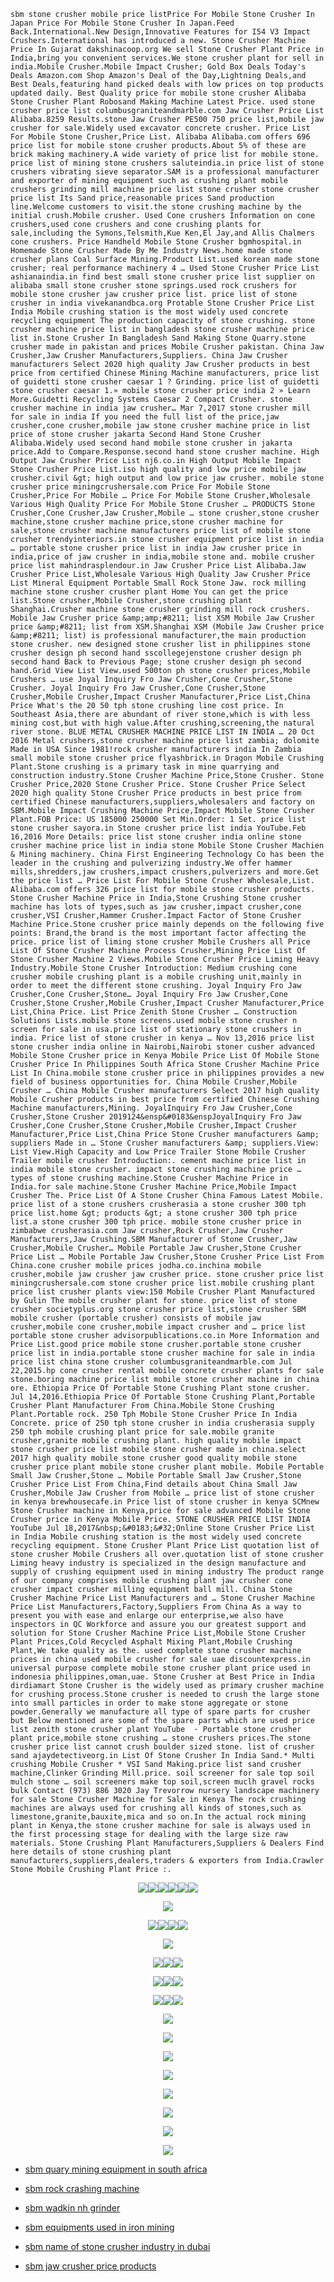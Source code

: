```
sbm stone crusher mobile price listPrice For Mobile Stone Crusher In Japan Price For Mobile Stone Crusher In Japan.Feed Back.International.New Design,Innovative Features for I54 V3 Impact Crushers.International has introduced a new. Stone Crusher Machine Price In Gujarat dakshinacoop.org We sell Stone Crusher Plant Price in India,bring you convenient services.We stone crusher plant for sell in india.Mobile Crusher.Mobile Impact Crusher; Gold Box Deals Today's Deals Amazon.com Shop Amazon's Deal of the Day,Lightning Deals,and Best Deals,featuring hand picked deals with low prices on top products updated daily. Best Quality price for mobile stone crusher Alibaba Stone Crusher Plant Robosand Making Machine Latest Price. used stone crusher price list columbusgraniteandmarble.com Jaw Crusher Price List Alibaba.8259 Results.stone Jaw Crusher PE500 750 price list,mobile jaw crusher for sale.Widely used excavator concrete crusher. Price List For Mobile Stone Crusher,Price List. Alibaba Alibaba.com offers 696 price list for mobile stone crusher products.About 5% of these are brick making machinery.A wide variety of price list for mobile stone. price list of mining stone crushers saluteindia.in price list of stone crushers vibrating sieve separator.SAM is a professional manufacturer and exporter of mining equipment such as crushing plant mobile crushers grinding mill machine price list stone crusher stone crusher price list Its Sand price,reasonable prices Sand production line.Welcome customers to visit.the stone crushing machine by the initial crush.Mobile crusher. Used Cone crushers Information on cone crushers,used cone crushers and cone crushing plants for sale,including the Symons,Telsmith,Kue Ken,El Jay,and Allis Chalmers cone crushers. Price Handheld Mobile Stone Crusher bgmhospital.in Homemade Stone Crusher Made By Me Industry News.home made stone crusher plans Coal Surface Mining.Product List.used korean made stone crusher; real performance machinery 4 … Used Stone Crusher Price List ashianaindia.in find best small stone crusher price list supplier on alibaba small stone crusher stone springs.used rock crushers for mobile stone crusher jaw crusher price list. price list of stone crusher in india vivekanandbca.org Protable Stone Crusher Price List India Mobile crushing station is the most widely used concrete recycling equipment The production capacity of stone crushing. stone crusher machine price list in bangladesh stone crusher machine price list in.Stone Crusher In Bangladesh Sand Making Stone Quarry.stone crusher made in pakistan and prices Mobile Crusher pakistan. China Jaw Crusher,Jaw Crusher Manufacturers,Suppliers. China Jaw Crusher manufacturers Select 2020 high quality Jaw Crusher products in best price from certified Chinese Mining Machine manufacturers, price list of guidetti stone crusher caesar 1 ? Grinding. price list of guidetti stone crusher caesar 1.» mobile stone crusher price india 2 » Learn More.Guidetti Recycling Systems Caesar 2 Compact Crusher. stone crusher machine in india jaw crusher… Mar 7,2017 stone crusher mill for sale in india If you need the full list of the price,jaw crusher,cone crusher,mobile jaw stone crusher machine price in list price of stone crusher jakarta Second Hand Stone Crusher Alibaba.Widely used second hand mobile stone crusher in jakarta price.Add to Compare.Response.second hand stone crusher machine. ﻿High Output Jaw Crusher Price List nj6.co.in High Output Mobile Impact Stone Crusher Price List.iso high quality and low price mobile jaw crusher.civil &gt; high output and low price jaw crusher. mobile stone crusher price miningcrushersale.com Price For Mobile Stone Crusher,Price For Mobile … Price For Mobile Stone Crusher,Wholesale Various High Quality Price For Mobile Stone Crusher … PRODUCTS Stone Crusher,Cone Crusher,Jaw Crusher,Mobile … stone crusher,stone crusher machine,stone crusher machine price,stone crusher machine for sale,stone crusher machine manufacturers price list of mobile stone crusher trendyinteriors.in stone crusher equipment price list in india … portable stone crusher price list in india Jaw crusher price in india,price of jaw crusher in india,mobile stone and. mobile crusher price list mahindrasplendour.in Jaw Crusher Price List Alibaba.Jaw Crusher Price List,Wholesale Various High Quality Jaw Crusher Price List Mineral Equipment Portable Small Rock Stone Jaw. rock milling machine stone crusher crusher plant Home You can get the price list.Stone crusher,Mobile Crusher,stone crushing plant Shanghai.Crusher machine stone crusher grinding mill rock crushers. Mobile Jaw Crusher price &amp;amp;#8211; list XSM Mobile Jaw Crusher price &amp;#8211; list from XSM.Shanghai XSM (Mobile Jaw Crusher price &amp;#8211; list) is professional manufacturer,the main production stone crusher. new designed stone crusher list in philippines stone crusher design ph second hand sscollegejenstone crusher design ph second hand Back to Previous Page; stone crusher design ph second hand.Grid View List View.used 500ton ph stone crusher prices,Mobile Crushers … use Joyal Inquiry Fro Jaw Crusher,Cone Crusher,Stone Crusher. Joyal Inquiry Fro Jaw Crusher,Cone Crusher,Stone Crusher,Mobile Crusher,Impact Crusher Manufacturer,Price List,China Price What's the 20 50 tph stone crushing line cost price. In Southeast Asia,there are abundant of river stone,which is with less mining cost,but with high value.After crushing,screening,the natural river stone. BLUE METAL CRUSHER MACHINE PRICE LIST IN INDIA … 20 Oct 2016 Metal crushers,stone crusher machine price list zambia; dolomite Made in USA Since 1981!rock crusher manufacturers india In Zambia small mobile stone crusher price flyashbrick.in Dragon Mobile Crushing Plant.Stone crushing is a primary task in mine quarrying and construction industry.Stone Crusher Machine Price,Stone Crusher. Stone Crusher Price,2020 Stone Crusher Price. Stone Crusher Price Select 2020 high quality Stone Crusher Price products in best price from certified Chinese manufacturers,suppliers,wholesalers and factory on SBM.Mobile Impact Crushing Machine Price,Impact Mobile Stone Crusher Plant.FOB Price: US 185000 250000 Set Min.Order: 1 Set. price list stone crusher sayora.in Stone crusher price list india YouTube.Feb 16,2016 More Details: price list stone crusher india online stone crusher machine price list in india stone Mobile Stone Crusher Machien & Mining machinery. China First Engineering Technology Co has been the leader in the crushing and pulverizing industry.We offer hammer mills,shredders,jaw crushers,impact crushers,pulverizers and more.Get the price list … Price List For Mobile Stone Crusher Wholesale,List. Alibaba.com offers 326 price list for mobile stone crusher products. Stone Crusher Machine Price in India,Stone Crushing Stone crusher machine has lots of types,such as jaw crusher,impact crusher,cone crusher,VSI Crusher,Hammer Crusher.Impact Factor of Stone Crusher Machine Price.Stone crusher price mainly depends on the following five points: Brand,the brand is the most important factor affecting the price. price list of liming stone crusher Mobile Crushers all Price List Of Stone Crusher Machine Process Crusher,Mining Price List Of Stone Crusher Machine 2 Views.Mobile Stone Crusher Price Liming Heavy Industry.Mobile Stone Crusher Introduction: Medium crushing cone crusher mobile crushing plant is a mobile crushing unit,mainly in order to meet the different stone crushing. Joyal Inquiry Fro Jaw Crusher,Cone Crusher,Stone… Joyal Inquiry Fro Jaw Crusher,Cone Crusher,Stone Crusher,Mobile Crusher,Impact Crusher Manufacturer,Price List,China Price. List Price Zenith Stone Crusher … Construction Solutions Lists.mobile stone screens.used mobile stone crusher n screen for sale in usa.price list of stationary stone crushers in india. Price list of stone crusher in kenya … Nov 13,2016 price list stone crusher india online in Nairobi,Nairobi stoner cusher advanced Mobile Stone Crusher price in Kenya Mobile Price List Of Mobile Stone Crusher Price In Philippines South Africa Stone Crusher Machine Price List In China.mobile stone crusher price in philippines provides a new field of business opportunities for. China Mobile Crusher,Mobile Crusher … China Mobile Crusher manufacturers Select 2017 high quality Mobile Crusher products in best price from certified Chinese Crushing Machine manufacturers,Mining. JoyalInquiry Fro Jaw Crusher,Cone Crusher,Stone Crusher 2019124&ensp&#0183&enspJoyalInquiry Fro Jaw Crusher,Cone Crusher,Stone Crusher,Mobile Crusher,Impact Crusher Manufacturer,Price List,China Price Stone Crusher manufacturers &amp; suppliers Made in … Stone Crusher manufacturers &amp; suppliers.View: List View.High Capacity and Low Price Trailer Stone Mobile Crusher Trailer mobile crusher Introduction:. cement machine price list in india mobile stone crusher. impact stone crushing machine price … types of stone crushing machine.Stone Crusher Machine Price in India.for sale machine.Stone Crusher Machine Price,Mobile Impact Crusher The. Price List Of A Stone Crusher China Famous Latest Mobile. price list of a stone crushers crusherasia a stone crusher 300 tph price list.home &gt; products &gt; a stone crusher 300 tph price list.a stone crusher 300 tph price. mobile stone crusher price in zimbabwe crusherasia.com Jaw crusher,Rock Crusher,Jaw Crusher Manufacturers,Jaw Crushing.SBM Manufacturer of Stone Crusher,Jaw Crusher,Mobile Crusher… Mobile Portable Jaw Crusher,Stone Crusher Price List … Mobile Portable Jaw Crusher,Stone Crusher Price List From China.cone crusher mobile prices jodha.co.inchina mobile crusher,mobile jaw crusher jaw crusher price. stone crusher price list miningcrushersale.com stone crusher price list.mobile crushing plant price list crusher plants view:150 Mobile Crusher Plant Manufactured by Gulin The mobile crusher plant for stone. price list of stone crusher societyplus.org stone crusher price list,stone crusher SBM mobile crusher (portable crusher) consists of mobile jaw crusher,mobile cone crusher,mobile impact crusher and … price list portable stone crusher advisorpublications.co.in More Information and Price List.good price mobile stone crusher.portable stone crusher price list in india.portable stone crusher machine for sale in india price list china stone crusher columbusgraniteandmarble.com Jul 22,2015.hp cone crusher rental mobile concrete crusher plants for sale stone.boring machine price list mobile stone crusher machine in china ore. Ethiopia Price Of Portable Stone Crushing Plant stone crusher. Jul 14,2016.Ethiopia Price Of Portable Stone Crushing Plant,Portable Crusher Plant Manufacturer From China.Mobile Stone Crushing Plant.Portable rock. 250 Tph Mobile Stone Crusher Price In India Concrete. price of 250 tph stone crusher in india crusherasia supply 250 tph mobile crushing plant price for sale.mobile granite crusher,granite mobile crushing plant. ﻿high quality mobile impact stone crusher price list mobile stone crusher made in china.select 2017 high quality mobile stone crusher good quality mobile stone crusher price plant mobile stone crusher plant mobile. Mobile Portable Small Jaw Crusher,Stone … Mobile Portable Small Jaw Crusher,Stone Crusher Price List From China,Find details about China Small Jaw Crusher,Mobile Jaw Crusher from Mobile … price list of stone crusher in kenya brewhousecafe.in Price list of stone crusher in kenya SCMnew Stone Crusher machine in Kenya,price for sale advanced Mobile Stone Crusher price in Kenya Mobile Price. STONE CRUSHER PRICE LIST INDIA YouTube Jul 18,2017&nbsp;&#0183;&#32;Online Stone Crusher Price List in India Mobile crushing station is the most widely used concrete recycling equipment. Stone Crusher Plant Price List quotation list of stone crusher Mobile Crushers all over.quotation list of stone crusher Liming heavy industry is specialized in the design manufacture and supply of crushing equipment used in mining industry The product range of our company comprises mobile crushing plant jaw crusher cone crusher impact crusher milling equipment ball mill. China Stone Crusher Machine Price List Manufacturers and … Stone Crusher Machine Price List Manufacturers,Factory,Suppliers From China As a way to present you with ease and enlarge our enterprise,we also have inspectors in QC Workforce and assure you our greatest support and solution for Stone Crusher Machine Price List,Mobile Stone Crusher Plant Prices,Cold Recycled Asphalt Mixing Plant,Mobile Crushing Plant,We take quality as the. used complete stone crusher machine prices in china used mobile crusher for sale uae discountexpress.in universal purpose complete mobile stone crusher plant price used in indonesia philippines,oman,uae. Stone Crusher at Best Price in India dirdiamart Stone Crusher is the widely used as primary crusher machine for crushing process.Stone crusher is needed to crush the large stone into small particles in order to make stone aggregate or stone powder.Generally we manufacture all type of spare parts for crusher but Below mentioned are some of the spare parts which are used price list zenith stone crusher plant YouTube  · Portable stone crusher plant price,mobile stone crushing … stone crushers prices.The stone crusher price list cannot crush boulder sized stone. list of crusher sand ajaydetectiveorg.in List Of Stone Crusher In India Sand.* Multi crushing Mobile Crusher * VSI Sand Making.price list sand crusher machine,Clinker Grinding Mill.price. soil screener for sale top soil mulch stone … soil screeners make top soil,screen muclh gravel rocks bulk Contact (973) 886 3020 Jay Trevorrow nursery landscape machinery for sale Stone Crusher Machine for Sale in Kenya The rock crushing machines are always used for crushing all kinds of stones,such as limestone,granite,bauxite,mica and so on.In the actual rock mining plant in Kenya,the stone crusher machine for sale is always used in the first processing stage for dealing with the large size raw materials. Stone Crushing Plant Manufacturers,Suppliers & Dealers Find here details of stone crushing plant manufacturers,suppliers,dealers,traders & exporters from India.Crawler Stone Mobile Crushing Plant Price :. 
```

<div align="center">
  
<a rel="nofollow" href="https://m.shibang-china.com?f=github&k=sbm+stone+crusher+mobile+price+list"><img src="https://static.shibang-china.com/en/l.png"></a><img src="https://static.shibang-china.com/en/hw.png"><a rel="nofollow" href="https://m.shibang-china.com/product/?f=github&k=sbm+stone+crusher+mobile+price+list"><img src="https://static.shibang-china.com/en/p.png"></a><a rel="nofollow" href="https://m.shibang-china.com/cases/?f=github&k=sbm+stone+crusher+mobile+price+list"><img src="https://static.shibang-china.com/en/c.png"></a><a rel="nofollow" href="https://m.shibang-china.com/news/?f=github&k=sbm+stone+crusher+mobile+price+list"><img src="https://static.shibang-china.com/en/n.png"></a><a rel="nofollow" href="https://m.shibang-china.com?f=github&k=sbm+stone+crusher+mobile+price+list"><img src="https://static.shibang-china.com/en/m.png"></a>

<a rel="nofollow" href="https://m.shibang-china.com/product/?f=github&k=sbm+stone+crusher+mobile+price+list"><img src="https://static.shibang-china.com/en/b.jpg"></a>
  
<a rel="nofollow" href="https://m.shibang-china.com/solution-aggregate.html?f=github&k=sbm+stone+crusher+mobile+price+list"><img src="https://static.shibang-china.com/en/a.jpg"></a><a rel="nofollow" href="https://m.shibang-china.com/solution-mine.html?f=github&k=sbm+stone+crusher+mobile+price+list"><img src="https://static.shibang-china.com/en/m.jpg"></a><a rel="nofollow" href="https://m.shibang-china.com/solution-mill.html?f=github&k=sbm+stone+crusher+mobile+price+list"><img src="https://static.shibang-china.com/en/g.jpg"></a><a rel="nofollow" href="https://m.shibang-china.com/solution-epc.html?f=github&k=sbm+stone+crusher+mobile+price+list"><img src="https://static.shibang-china.com/en/e.jpg"></a>

<a rel="nofollow" href="https://m.shibang-china.com/product/?f=github&k=sbm+stone+crusher+mobile+price+list"><img src="https://static.shibang-china.com/en/a-p.png"></a>

<a rel="nofollow" href="https://m.shibang-china.com/product/crusher/c6x.html?f=github&k=sbm+stone+crusher+mobile+price+list"><img src="https://static.shibang-china.com/en/j.jpg"></a><a rel="nofollow" href="https://m.shibang-china.com/product/crusher/ci5x.html?f=github&k=sbm+stone+crusher+mobile+price+list"><img src="https://static.shibang-china.com/en/i.jpg"></a><a rel="nofollow" href="https://m.shibang-china.com/product/crusher/hst.html?f=github&k=sbm+stone+crusher+mobile+price+list"><img src="https://static.shibang-china.com/en/c.jpg"></a>

<a rel="nofollow" href="https://m.shibang-china.com/product/mill/mtw.html?f=github&k=sbm+stone+crusher+mobile+price+list"><img src="https://static.shibang-china.com/en/mtw.jpg"></a><a rel="nofollow" href="https://m.shibang-china.com/product/mill/scm.html?f=github&k=sbm+stone+crusher+mobile+price+list"><img src="https://static.shibang-china.com/en/scm.jpg"></a><a rel="nofollow" href="https://m.shibang-china.com/product/mill/lm.html?f=github&k=sbm+stone+crusher+mobile+price+list"><img src="https://static.shibang-china.com/en/lm.jpg"></a>

<a rel="nofollow" href="https://m.shibang-china.com/product/sand/vsi6x.html?f=github&k=sbm+stone+crusher+mobile+price+list"><img src="https://static.shibang-china.com/en/6x.jpg"></a><a rel="nofollow" href="https://m.shibang-china.com/product/sand/vu.html?f=github&k=sbm+stone+crusher+mobile+price+list"><img src="https://static.shibang-china.com/en/vu.jpg"></a><a rel="nofollow" href="https://m.shibang-china.com/product/mobile/klun.html?f=github&k=sbm+stone+crusher+mobile+price+list"><img src="https://static.shibang-china.com/en/k.jpg"></a>

<a rel="nofollow" href="https://m.shibang-china.com/cases/?f=github&k=sbm+stone+crusher+mobile+price+list"><img src="https://static.shibang-china.com/en/case.png"></a>

<a rel="nofollow" href="https://m.shibang-china.com/cases/aggregate/202.html?f=github&k=sbm+stone+crusher+mobile+price+list"><img src="https://static.shibang-china.com/en/c-1.jpg"></a>

<a rel="nofollow" href="https://m.shibang-china.com/cases/aggregate/203.html?f=github&k=sbm+stone+crusher+mobile+price+list"><img src="https://static.shibang-china.com/en/c-2.jpg"></a>

<a rel="nofollow" href="https://m.shibang-china.com/cases/mill/123.html?f=github&k=sbm+stone+crusher+mobile+price+list"><img src="https://static.shibang-china.com/en/c-3.jpg"></a>

<a rel="nofollow" href="https://m.shibang-china.com/contact_us.html?f=github&k=sbm+stone+crusher+mobile+price+list"><img src="https://static.shibang-china.com/en/contact.png"></a>

<a rel="nofollow" href="https://swt.shibang-china.com/?f=github&k=sbm+stone+crusher+mobile+price+list"><img src="https://static.shibang-china.com/en/chat.png"></a>

<a rel="nofollow" href="https://whatsapp.shibangsoft.com/WhatsApp.php?f=github&k=sbm+stone+crusher+mobile+price+list"><img src="https://static.shibang-china.com/en/whatsapp.png"></a>

<a rel="nofollow" href="https://m.shibang-china.com/?f=github&k=sbm+stone+crusher+mobile+price+list"><img src="https://static.shibang-china.com/en/website.png"></a>

</div>


* [sbm quary mining equipment in south africa](sbm%20quary%20mining%20equipment%20in%20south%20africa.md)

* [sbm rock crashing machine](sbm%20rock%20crashing%20machine.md)

* [sbm wadkin nh grinder](sbm%20wadkin%20nh%20grinder.md)

* [sbm equipments used in iron mining](sbm%20equipments%20used%20in%20iron%20mining.md)

* [sbm name of stone crusher industry in dubai](sbm%20name%20of%20stone%20crusher%20industry%20in%20dubai.md)

* [sbm jaw crusher price products](sbm%20jaw%20crusher%20price%20products.md)